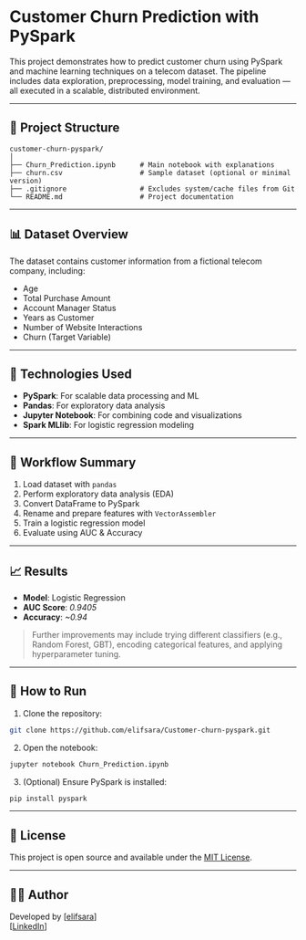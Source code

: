 # Customer Churn Prediction with PySpark

This project demonstrates how to predict customer churn using PySpark and machine learning techniques on a telecom dataset. The pipeline includes data exploration, preprocessing, model training, and evaluation — all executed in a scalable, distributed environment.

---

## 📁 Project Structure

```
customer-churn-pyspark/
│
├── Churn_Prediction.ipynb      # Main notebook with explanations
├── churn.csv                   # Sample dataset (optional or minimal version)
├── .gitignore                  # Excludes system/cache files from Git
└── README.md                   # Project documentation
```

---

## 📊 Dataset Overview

The dataset contains customer information from a fictional telecom company, including:

- Age
- Total Purchase Amount
- Account Manager Status
- Years as Customer
- Number of Website Interactions
- Churn (Target Variable)

---

## 🚀 Technologies Used

- **PySpark**: For scalable data processing and ML
- **Pandas**: For exploratory data analysis
- **Jupyter Notebook**: For combining code and visualizations
- **Spark MLlib**: For logistic regression modeling

---

## 🧪 Workflow Summary

1. Load dataset with `pandas`
2. Perform exploratory data analysis (EDA)
3. Convert DataFrame to PySpark
4. Rename and prepare features with `VectorAssembler`
5. Train a logistic regression model
6. Evaluate using AUC & Accuracy

---

## 📈 Results

- **Model**: Logistic Regression
- **AUC Score**: *0.9405*
- **Accuracy**: *~0.94*

> Further improvements may include trying different classifiers (e.g., Random Forest, GBT), encoding categorical features, and applying hyperparameter tuning.

---

## 📌 How to Run

1. Clone the repository:
```bash
git clone https://github.com/elifsara/Customer-churn-pyspark.git
```

2. Open the notebook:
```bash
jupyter notebook Churn_Prediction.ipynb
```

3. (Optional) Ensure PySpark is installed:
```bash
pip install pyspark
```

---

## 📝 License

This project is open source and available under the [MIT License](LICENSE).

---

## 🙋‍♀️ Author

Developed by [[elifsara](https://github.com/elifsara)]  
[[LinkedIn](https://www.linkedin.com/in/elifsarahan/)]  
